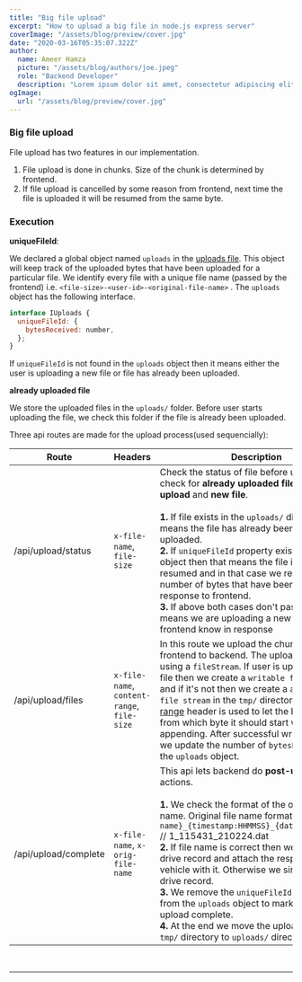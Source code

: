 ```yaml
---
title: "Big file upload"
excerpt: "How to upload a big file in node.js express server"
coverImage: "/assets/blog/preview/cover.jpg"
date: "2020-03-16T05:35:07.322Z"
author:
  name: Ameer Hamza
  picture: "/assets/blog/authors/joe.jpeg"
  role: "Backend Developer"
  description: "Lorem ipsum dolor sit amet, consectetur adipiscing elit. Egestas at amet, vulputate viverra facilisis et fringilla duis convallis."
ogImage:
  url: "/assets/blog/preview/cover.jpg"
---
```


### Big file upload

File upload has two features in our implementation.

1. File upload is done in chunks. Size of the chunk is determined by frontend.
2. If file upload is cancelled by some reason from frontend, next time the file is uploaded it will be resumed from the same byte.

### Execution

**uniqueFileId**:

We declared a global object named `uploads` in the [uploads file](https://github.com/d2x-addup/back-end/blob/84c9d4b3afad2d969fb33a13e70f228e688da103/src/routes/upload.ts#L16). This object will keep track of the uploaded bytes that have been uploaded for a particular file. We identify every file with a unique file name (passed by the frontend) i.e. `<file-size>-<user-id>-<original-file-name>` . The `uploads` object has the following interface.

```javascript
interface IUploads {
  uniqueFileId: {
    bytesReceived: number,
  };
}
```

If `uniqueFileId` is not found in the `uploads` object then it means either the user is uploading a new file or file has already been uploaded.

**already uploaded file**

We store the uploaded files in the `uploads/` folder. Before user starts uploading the file, we check this folder if the file is already been uploaded.

Three api routes are made for the upload process(used sequencially):

| Route                | Headers                                     | Description                                                                                                                                                                                                                                                                                                                                                                                                                                                                                                                                                                                      |
| -------------------- | ------------------------------------------- | ------------------------------------------------------------------------------------------------------------------------------------------------------------------------------------------------------------------------------------------------------------------------------------------------------------------------------------------------------------------------------------------------------------------------------------------------------------------------------------------------------------------------------------------------------------------------------------------------ |
| /api/upload/status   | `x-file-name`, `file-size`                  | Check the status of file before upload. We check for **already uploaded file**, **resumed upload** and **new file**. <br><br> **1.** If file exists in the `uploads/` directory that means the file has already been completely uploaded. <br> **2.** If `uniqueFileId` property exists in `uploads` object then that means the file is being resumed and in that case we return the number of bytes that have been uploaded in response to frontend. <br> **3.** If above both cases don't pass then that means we are uploading a new file and we let frontend know in response                |
| /api/upload/files    | `x-file-name`, `content-range`, `file-size` | In this route we upload the chunk sent from frontend to backend. The upload is done by using a `fileStream`. If user is uploading a new file then we create a `writable file stream` and if it's not then we create a `appendable file stream` in the `tmp/` directory. [content-range](https://developer.mozilla.org/en-US/docs/Web/HTTP/Headers/Content-Range) header is used to let the backend know from which byte it should start writing or appending. After successful write or append we update the number of `bytesReceived` in the `uploads` object.                                  |
| /api/upload/complete | `x-file-name`, `x-orig-file-name`           | This api lets backend do **post-upload** actions. <br><br> **1.** We check the format of the original file name. Original file name format is `{vehicle name}_{timestamp:HHMMSS}_{date:YYMMDD}.dat` // 1_115431_210224.dat <br> **2.** If file name is correct then we create a drive record and attach the respective vehicle with it. Otherwise we simply create a drive record. <br> **3.** We remove the `uniqueFileId` reference from the `uploads` object to mark the file upload complete. <br> **4.** At the end we move the uploaded file from `tmp/` directory to `uploads/` directory |

<br><hr>
